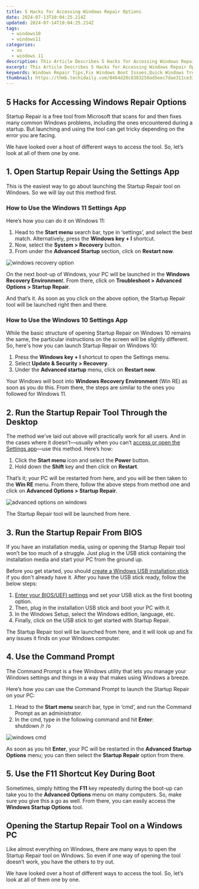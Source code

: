 ```yaml
---
title: 5 Hacks for Accessing Windows Repair Options
date: 2024-07-13T10:04:25.214Z
updated: 2024-07-14T10:04:25.214Z
tags:
  - windows10
  - windows11
categories:
  - os
  - windows 11
description: This Article Describes 5 Hacks for Accessing Windows Repair Options
excerpt: This Article Describes 5 Hacks for Accessing Windows Repair Options
keywords: Windows Repair Tips,Fix Windows Boot Issues,Quick Windows Troubleshoot,Accessing WinRE Options,Navigate to WinRep,Enter Windows Repair,Boot To Win Repair
thumbnail: https://thmb.techidaily.com/0464d20c8383250ad5eec7dae311ce3366a21c1ceecc558739dbb36535dbfcf9.jpg
---
```


## 5 Hacks for Accessing Windows Repair Options

 Startup Repair is a free tool from Microsoft that scans for and then fixes many common Windows problems, including the ones encountered during a startup. But launching and using the tool can get tricky depending on the error you are facing.

 We have looked over a host of different ways to access the tool. So, let’s look at all of them one by one.

## 1\. Open Startup Repair Using the Settings App

 This is the easiest way to go about launching the Startup Repair tool on Windows. So we will lay out this method first.

### How to Use the Windows 11 Settings App

 Here’s how you can do it on Windows 11:

1. Head to the **Start menu** search bar, type in ‘settings’, and select the best match. Alternatively, press the **Windows key + I** shortcut.
2. Now, select the **System > Recovery** button.
3. From under the **Advanced Startup** section, click on **Restart now**.

![windows recovery option](https://static1.makeuseofimages.com/wordpress/wp-content/uploads/2023/09/windows-recovery-option.jpg)

 On the next boot-up of Windows, your PC will be launched in the **Windows Recovery Environmen**t. From there, click on **Troubleshoot > Advanced Options > Startup Repair**.

 And that’s it. As soon as you click on the above option, the Startup Repair tool will be launched right then and there.

### How to Use the Windows 10 Settings App

 While the basic structure of opening Startup Repair on Windows 10 remains the same, the particular instructions on the screen will be slightly different. So, here's how you can launch Startup Repair on Windows 10:

1. Press the **Windows key + I** shortcut to open the Settings menu.
2. Select **Update & Security > Recovery**.
3. Under the **Advanced startup** menu, click on **Restart now**.

 Your Windows will boot into **Windows Recovery Environment** (Win RE) as soon as you do this. From there, the steps are similar to the ones you followed for Windows 11\.

## 2\. Run the Startup Repair Tool Through the Desktop

 The method we’ve laid out above will practically work for all users. And in the cases where it doesn’t—usually when you can’t [access or open the Settings app](https://www.makeuseof.com/windows-ways-to-open-system-settings/)—use this method. Here’s how:

1. Click the **Start menu** icon and select the **Power** button.
2. Hold down the **Shift** key and then click on **Restart**.

 That’s it; your PC will be restarted from here, and you will be then taken to the **Win RE** menu. From there, follow the above steps from method one and click on **Advanced Options > Startup Repair**.

![advanced options on windows](https://static1.makeuseofimages.com/wordpress/wp-content/uploads/2023/09/advanced-options-on-windows.jpg)

 The Startup Repair tool will be launched from here.

## 3\. Run the Startup Repair From BIOS

 If you have an installation media, using or opening the Startup Repair tool won’t be too much of a struggle. Just plug in the USB stick containing the installation media and start your PC from the ground up.

 Before you get started, you should [create a Windows USB installation stick](https://www.makeuseof.com/tag/create-windows-10-installation-media/) if you don't already have it. After you have the USB stick ready, follow the below steps:

1. [Enter your BIOS/UEFI settings](https://www.makeuseof.com/tag/enter-bios-computer/) and set your USB stick as the first booting option.
2. Then, plug in the installation USB stick and boot your PC with it.
3. In the Windows Setup, select the Windows edition, language, etc.
4. Finally, click on the USB stick to get started with Startup Repair.

 The Startup Repair tool will be launched from here, and it will look up and fix any issues it finds on your Windows computer.

## 4\. Use the Command Prompt

 The Command Prompt is a free Windows utility that lets you manage your Windows settings and things in a way that makes using Windows a breeze.

 Here’s how you can use the Command Prompt to launch the Startup Repair on your PC:

1. Head to the **Start menu** search bar, type in ‘cmd’, and run the Command Prompt as an administrator.
2. In the cmd, type in the following command and hit **Enter**:  
shutdown /r /o

![windows cmd](https://static1.makeuseofimages.com/wordpress/wp-content/uploads/2023/09/windows-cmd.jpg)

 As soon as you hit **Enter**, your PC will be restarted in the **Advanced Startup Options** menu; you can then select the **Startup Repair** option from there.

## 5\. Use the F11 Shortcut Key During Boot

 Sometimes, simply hitting the **F11** key repeatedly during the boot-up can take you to the **Advanced Options** menu on many computers. So, make sure you give this a go as well. From there, you can easily access the **Windows Startup Options** tool.

## Opening the Startup Repair Tool on a Windows PC

 Like almost everything on Windows, there are many ways to open the Startup Repair tool on Windows. So even if one way of opening the tool doesn’t work, you have the others to try out.

 We have looked over a host of different ways to access the tool. So, let’s look at all of them one by one.



<ins class="adsbygoogle"
      style="display:block"
      data-ad-client="ca-pub-7571918770474297"
      data-ad-slot="8358498916"
      data-ad-format="auto"
      data-full-width-responsive="true"></ins>

